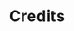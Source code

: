 ---
layout: page_general
permalink: /credits/
title: Credits
excerpt: People and groups who have contributed to ReDBox
---